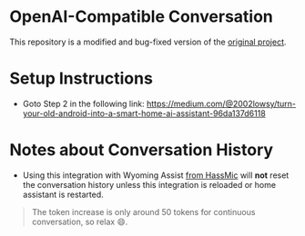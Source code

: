 # OpenAI-Compatible Conversation
This repository is a modified and bug-fixed version of the [original project](https://github.com/michelle-avery/openai-compatible-conversation.git).

# Setup Instructions
- Goto Step 2 in the following link: https://medium.com/@2002lowsy/turn-your-old-android-into-a-smart-home-ai-assistant-96da137d6118

# Notes about Conversation History
- Using this integration with Wyoming Assist [from HassMic](https://github.com/jeffc/hassmic) will **not** reset the conversation history unless this integration is reloaded or home assistant is restarted.
> The token increase is only around 50 tokens for continuous conversation, so relax 😄.



